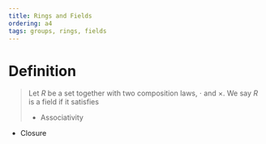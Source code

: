 ```yaml
---
title: Rings and Fields
ordering: a4
tags: groups, rings, fields
---
```


# Definition
>Let $R$ be a set together with two composition laws, $\cdot$ and $\times$. We
say $R$ is a field if it satisfies
>
>- Associativity
- Closure
